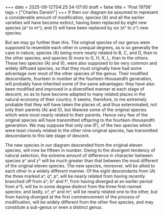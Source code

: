 +++
date = 2025-09-12T04:25:34-07:00
draft = false
title = 'Post 19756'
tags = ["Charles Darwin"]
+++
If then our diagram be assumed to represent a considerable amount of modification, species (A) and all the earlier varieties will have become extinct, having been replaced by eight new species (a^ to m^); and (I) will have been replaced by six (n^ to z^) new species.

But we may go further than this. The original species of our genus were supposed to resemble each other in unequal degrees, as is so generally the case in nature; species (A) being more nearly related to B, C, and D, than to the other species; and species (I) more to G, H, K, L, than to the others. These two species (A) and (I), were also supposed to be very common and widely diffused species, so that they must originally have had some advantage over most of the other species of the genus. Their modified descendants, fourteen in number at the fourteen-thousandth generation, will probably have inherited some of the same advantages: they have also been modified and improved in a diversified manner at each stage of descent, so as to have become adapted to many related places in the natural economy of their country. It seems, therefore, to me extremely probable that they will have taken the places of, and thus exterminated, not only their parents (A) and (I), but likewise some of the original species which were most nearly related to their parents. Hence very few of the original species will have transmitted offspring to the fourteen-thousandth generation. We may suppose that only one (F), of the two species which were least closely related to the other nine original species, has transmitted descendants to this late stage of descent.

The new species in our diagram descended from the original eleven species, will now be fifteen in number. Owing to the divergent tendency of natural selection, the extreme amount of difference in character between species a^ and z^ will be much greater than that between the most different of the original eleven species. The new species, moreover, will be allied to each other in a widely different manner. Of the eight descendants from (A) the three marked a^, q^, p^, will be nearly related from having recently branched off from a^; b^ and f^, from having diverged at an earlier period from a^5, will be in some degree distinct from the three first-named species; and lastly, o^, e^ and m^, will be nearly related one to the other, but from having diverged at the first commencement of the process of modification, will be widely different from the other five species, and may constitute a sub-genus or even a distinct genus.
